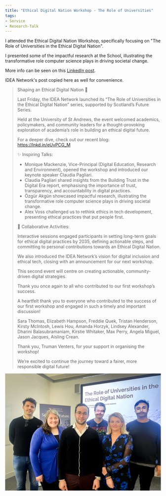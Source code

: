 ```yaml
---
title: "Ethical Digital Nation Workshop - The Role of Universities"
tags:
- Service
- Research-Talk
---
```


I attended the Ethical Digital Nation Workshop, specifically focusing on "The Role of Universities in the Ethical Digital Nation".

I presented some of the impactful research at the School, illustrating the transformative role computer science plays in driving societal change.

More info can be seen on this [LinkedIn post](https://www.linkedin.com/posts/the-idea-network-in-open-research_shaping-an-ethical-digital-nation-last-ugcPost-7258073302756134912-LDTW/?utm_source=share&utm_medium=member_desktop).

IDEA Network's post copied here as well for convenience.

> Shaping an Ethical Digital Nation 🌟
> 
> Last Friday, the IDEA Network launched its “The Role of Universities in the Ethical Digital Nation” series, supported by Scotland’s Future Series. 
> 
> Held at the University of St Andrews, the event welcomed academics, policymakers, and community leaders for a thought-provoking exploration of academia’s role in building an ethical digital future. 
> 
> For a deeper dive, check out our recent blog: https://lnkd.in/eUvPCG_M
> 
> ✨ Inspiring Talks:
> 
> - Monique Mackenzie, Vice-Principal (Digital Education, Research and Environment), opened the workshop and introduced our keynote speaker Claudia Pagliari. 
> - Claudia Pagliari shared insights from the Building Trust in the Digital Era report, emphasising the importance of trust, transparency, and accountability in digital practices.
> - Özgür Akgün showcased impactful research, illustrating the transformative role computer science plays in driving societal change.
> - Alex Voss challenged us to rethink ethics in tech development, presenting ethical practices that put people first.
> 
> 🙌 Collaborative Activities:
> 
> Interactive sessions engaged participants in setting long-term goals for ethical digital practices by 2035, defining actionable steps, and committing to personal contributions towards an Ethical Digital Nation.
> 
> We also introduced the IDEA Network’s vision for digital inclusion and ethical tech, closing with an announcement for our next workshop. 
> 
> This second event will centre on creating actionable, community-driven digital strategies.
> 
> Thank you once again to all who contributed to our first workshop’s success. 
> 
> A heartfelt thank you to everyone who contributed to the success of our first workshop and engaged in such a timely and important discussion!
> 
> Sara Thomas, Elizabeth Hampson, Freddie Quek, Tristan Henderson, Kirsty McIntosh, Lewis Hou, Amanda Horzyk, Lindsey Alexander, Dharini Balasubramaniam, Kirstie Whitaker, Max Perry, Angela Miguel, Jason Jacques, Aisling Crean.
> 
> Thank you, Truman Venters, for your support in organising the workshop!
> 
> We’re excited to continue the journey toward a fairer, more responsible digital future!

<center>
    <img src="/files/actiities-media/1730459522337.jpg"
         class="img-responsive img-rounded"
         style="max-height: 540px; max-width: 100%"
         alt="Group photo">
</center>

